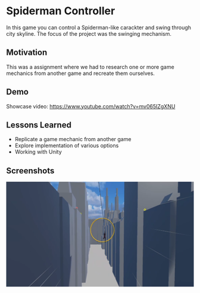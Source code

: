 # Spiderman Controller

In this game you can control a 
Spiderman-like carackter and swing through city skyline. 
The focus of the project was the swinging mechanism.

## Motivation

This was a assignment where we had to research one or more game mechanics from another game and recreate them ourselves.

## Demo

Showcase video: https://www.youtube.com/watch?v=mv065IZgXNU
## Lessons Learned

- Replicate a game mechanic from another game
- Explore implementation of various options
- Working with Unity

## Screenshots

![Gameplay](https://raw.githubusercontent.com/Monogenesis/Spiderman-Controller/main/screenshots/gameplay.png)

  
